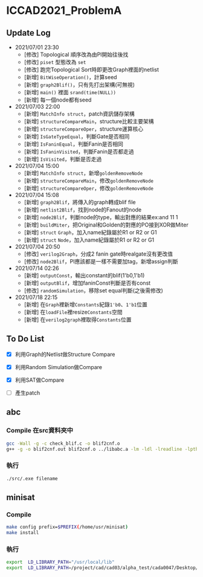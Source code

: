 # ICCAD2021_ProblemA

## Update Log
- 2021/07/01 23:30
	- [修改]	Topological 順序改為由PI開始往後找
	- [修改]	`piset` 型態改為 `set`
	- [修改]  跑完Topological Sort時即更改Graph裡面的netlist
	- [新增]  `BitWiseOperation()`，計算seed
	- [新增]  `graph2Blif()`，只有先打出架構(可無視)
	- [新增]  `main()` 裡面 `srand(time(NULL))`
	- [新增]  每一個node都有seed
- 2021/07/03 22:00
	- [新增]  `MatchInfo struct`，patch資訊儲存架構
	- [新增]  `structureCompareMain`，structure比較主要架構
	- [新增]  `structureCompareOper`，structure運算核心
	- [新增]  `IsGateTypeEqual`，判斷Gate是否相同
	- [新增]  `IsFaninEqual`，判斷Fanin是否相同
	- [新增]  `IsFaninVisited`，判斷Fanin是否都走過
	- [新增]  `IsVisited`，判斷是否走過
- 2021/07/04 15:00
	- [新增]  `MatchInfo struct`，新增`goldenRemoveNode`
	- [新增]  `structureCompareMain`，修改`goldenRemoveNode`
	- [新增]  `structureCompareOper`，修改`goldenRemoveNode`
- 2021/07/04 15:08
	- [新增]  `graph2Blif`，將傳入的graph轉成blif file
	- [新增]  `netlist2Blif`，找到node的Fanout的node
	- [新增]  `node2Blif`，判斷node的type，輸出對應的結果ex:and 11 1
	- [新增]  `buildMiter`，把Original和Golden的對應的PO接到XOR做Miter
	- [新增]  `struct` `Graph`，加入name紀錄屬於R1 or R2 or G1
	- [新增]  `struct` `Node`，加入name紀錄屬於R1 or R2 or G1
- 2021/07/04 20:50
	- [修改]	`verilog2Graph`，分成2 fanin gate時realgate沒有更改值
	- [修改]	`node2Blif`，PI應該都是一樣不需要加tag，新增assign判斷
- 2021/07/14 02:26
 	- [新增]  `outputConst`，輸出constant的blif(1'b0,1'b1)
 	- [新增]  `outputBlif`，增加faninConst判斷是否有const
	- [修改]	`randomSimulation`，移除set equal判斷(之後需修改)
- 2021/07/18 22:15
 	- [新增]  在`Graph`裡新增`Constants`紀錄`1'b0`、`1'b1`位置
 	- [新增]  在`loadFile`裡resize`Constants`空間
 	- [新增]  在`verilog2graph`裡取得`Constants`位置
## To Do List
- [X] 利用Graph的Netlist做Structure Compare
- [X] 利用Random Simulation做Compare
- [X] 利用SAT做Compare
- [ ]  產生patch


## abc
### Compile 在src資料夾中
```bash
gcc -Wall -g -c check_blif.c -o blif2cnf.o
g++ -g -o blif2cnf.out blif2cnf.o ../libabc.a -lm -ldl -lreadline -lpthread
```
### 執行
```bash
./src/.exe filename 
```
## minisat
### Compile
```bash
make config prefix=$PREFIX(/home/usr/minisat)
make install
```
### 執行
```bash
export  LD_LIBRARY_PATH="/usr/local/lib" 
export  LD_LIBRARY_PATH=/project/cad/cad03/alpha_test/cada0047/Desktop/minisat-master/lib/
```
